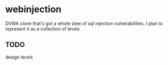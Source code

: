 # webinjection

DVWA clone that's got a whole slew of sql injection vulnerabilities. 
I plan to represent it as a collection of levels 

## TODO 
design levels 
